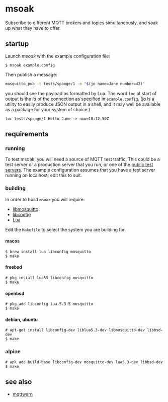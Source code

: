 # msoak

Subscribe to different MQTT brokers and topics simultaneously, and soak up what they have to offer.

## startup

Launch _msoak_ with the example configuration file:

```console
$ msoak example.config
```

Then publish a message:

```bash
mosquitto_pub -t tests/sponge/1 -m "$(jo name=Jane number=42)"
```

you should see the payload as formatted by Lua. The word `loc` at start of output is the _id_ of the connection as specified in `example.config`. ([jo](https://github.com/jpmens/jo) is a utility to easily produce JSON output in a shell, and it may well be available as a package for your system of choice.)

```
loc tests/sponge/1 Hello Jane -> now=18:12:50Z
```

## requirements

### running

To test msoak, you will need a source of MQTT test traffic, This could be a test server or a production server that you run, or one of the [public test servers](https://github.com/mqtt/mqtt.github.io/wiki/public_brokers). The example configuration assumes that you have a test server running on localhost; edit this to suit.

### building

In order to build `msoak` you will require:

* [libmosquitto](http://mosquitto.org)
* [libconfig](http://www.hyperrealm.com/libconfig/)
* [Lua](http://www.lua.org)

Edit the `Makefile` to select the system you are building for.

#### macos

```console
$ brew install lua libconfig mosquitto
$ make
```

#### freebsd

```console
# pkg install lua53 libconfig mosquitto
$ make
```

#### openbsd

```console
# pkg_add libconfig lua-5.3.5 mosquitto
$ make
```

#### debian, ubuntu

```console
# apt-get install libconfig-dev liblua5.3-dev libmosquitto-dev libbsd-dev
$ make
```

### alpine

```console
# apk add build-base libconfig-dev mosquitto-dev lua5.3-dev libbsd-dev
$ make
```


## see also

* [mqttwarn](https://github.com/jpmens/mqttwarn)
